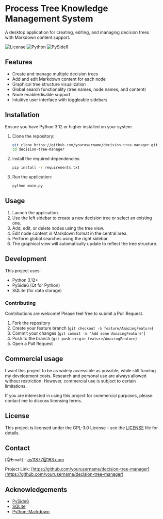 # Process Tree Knowledge Management System

A desktop application for creating, editing, and managing decision trees with Markdown content support.

![License](https://img.shields.io/badge/license-GPL--3.0-blue.svg)
![Python](https://img.shields.io/badge/python-3.12%2B-blue.svg)
![PySide6](https://img.shields.io/badge/PySide6-6.0%2B-brightgreen.svg)

## Features

- Create and manage multiple decision trees
- Add and edit Markdown content for each node
- Graphical tree structure visualization
- Global search functionality (tree names, node names, and content)
- Node enable/disable support
- Intuitive user interface with toggleable sidebars

## Installation

Ensure you have Python 3.12 or higher installed on your system.

1. Clone the repository:
   ```bash
   git clone https://github.com/yourusername/decision-tree-manager.git
   cd decision-tree-manager
   ```

2. Install the required dependencies:
   ```bash
   pip install -r requirements.txt
   ```

3. Run the application:
   ```bash
   python main.py
   ```

## Usage

1. Launch the application.
2. Use the left sidebar to create a new decision tree or select an existing one.
3. Add, edit, or delete nodes using the tree view.
4. Edit node content in Markdown format in the central area.
5. Perform global searches using the right sidebar.
6. The graphical view will automatically update to reflect the tree structure.

## Development

This project uses:

- Python 3.12+
- PySide6 (Qt for Python)
- SQLite (for data storage)

### Contributing

Contributions are welcome! Please feel free to submit a Pull Request.

1. Fork the repository
2. Create your feature branch (`git checkout -b feature/AmazingFeature`)
3. Commit your changes (`git commit -m 'Add some AmazingFeature'`)
4. Push to the branch (`git push origin feature/AmazingFeature`)
5. Open a Pull Request

## Commercial usage

I want this project to be as widely accessible as possible, while still funding my development costs. Research and personal use are always allowed without restriction. However, commercial use is subject to certain limitations.

If you are interested in using this project for commercial purposes, please contact me to discuss licensing terms.

## License

This project is licensed under the GPL-3.0 License - see the [LICENSE](LICENSE) file for details.

## Contact

[@Email] - as11877@163.com

Project Link: [https://github.com/yourusername/decision-tree-manager](https://github.com/yourusername/decision-tree-manager)

## Acknowledgements

- [PySide6](https://wiki.qt.io/Qt_for_Python)
- [SQLite](https://www.sqlite.org/index.html)
- [Python-Markdown](https://python-markdown.github.io/)
